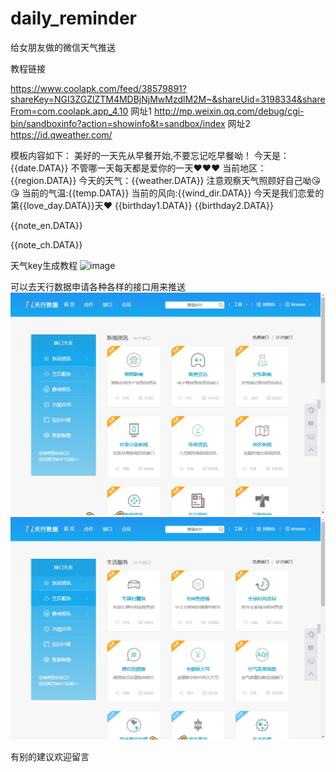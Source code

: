 # daily_reminder
给女朋友做的微信天气推送

教程链接

https://www.coolapk.com/feed/38579891?shareKey=NGI3ZGZlZTM4MDBjNjMwMzdlM2M~&shareUid=3198334&shareFrom=com.coolapk.app_4.10
网址1   http://mp.weixin.qq.com/debug/cgi-bin/sandboxinfo?action=showinfo&t=sandbox/index
网址2   https://id.qweather.com/


模板内容如下：
美好的一天先从早餐开始,不要忘记吃早餐呦！
今天是：{{date.DATA}} 
不管哪一天每天都是爱你的一天❤❤❤
当前地区：{{region.DATA}} 
今天的天气：{{weather.DATA}} 
注意观察天气照顾好自己呦😘😘
当前的气温:{{temp.DATA}} 
当前的风向:{{wind_dir.DATA}} 
今天是我们恋爱的第{{love_day.DATA}}天❤ 
{{birthday1.DATA}} 
{{birthday2.DATA}}

{{note_en.DATA}} 

{{note_ch.DATA}}


天气key生成教程
![image](https://raw.githubusercontent.com/limoest/daily_reminder/main/%E5%92%8C%E9%A3%8E%E5%A4%A9%E6%B0%94key%E7%94%9F%E6%88%90.png)


可以去天行数据申请各种各样的接口用来推送  
![image](https://raw.githubusercontent.com/limoest/daily_reminder/main/others/Snipaste_2022-08-24_12-13-19.png)
![image](https://raw.githubusercontent.com/limoest/daily_reminder/main/others/Snipaste.png)



有别的建议欢迎留言

